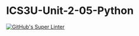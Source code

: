 # ICS3U-Unit-2-05-Python

[![GitHub's Super Linter](https://github.com/Aidan-moore/ICS3U-Unit-2-05-Python/workflows/GitHub's%20Super%20Linter/badge.svg)](https://github.com/Aidan-moore/ICS3U-Unit-2-05-Python/actions)
